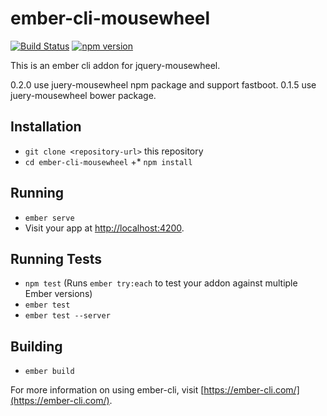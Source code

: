 # ember-cli-mousewheel

[![Build Status](https://travis-ci.org/systembugtj/ember-cli-mousewheel.svg?branch=master)](https://travis-ci.org/systembugtj/ember-cli-mousewheel)
[![npm version](https://badge.fury.io/js/ember-cli-mousewheel.svg)](https://badge.fury.io/js/ember-cli-mousewheel)

This is an ember cli addon for jquery-mousewheel.

0.2.0
use juery-mousewheel npm package and support fastboot.
0.1.5
use juery-mousewheel bower package.

## Installation

* `git clone <repository-url>` this repository
* `cd ember-cli-mousewheel`
+* `npm install`

## Running

* `ember serve`
* Visit your app at [http://localhost:4200](http://localhost:4200).

## Running Tests

* `npm test` (Runs `ember try:each` to test your addon against multiple Ember versions)
* `ember test`
* `ember test --server`

## Building

* `ember build`

For more information on using ember-cli, visit [https://ember-cli.com/](https://ember-cli.com/).
